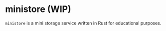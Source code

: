 # ministore (WIP)

`ministore` is a mini storage service written in Rust for educational purposes. 
